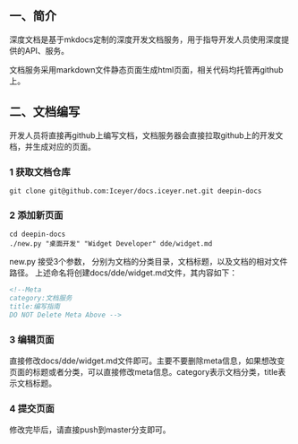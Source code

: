 <!--Meta
category:文档服务
title:编写指南
DO NOT Delete Meta Above -->

## 一、简介

深度文档是基于mkdocs定制的深度开发文档服务，用于指导开发人员使用深度提供的API、服务。

文档服务采用markdown文件静态页面生成html页面，相关代码均托管再github上。

## 二、文档编写

开发人员将直接再github上编写文档，文档服务器会直接拉取github上的开发文档，并生成对应的页面。

### 1 获取文档仓库

````
git clone git@github.com:Iceyer/docs.iceyer.net.git deepin-docs
````

### 2 添加新页面

````
cd deepin-docs
./new.py "桌面开发" "Widget Developer" dde/widget.md
````

new.py 接受3个参数， 分别为文档的分类目录，文档标题，以及文档的相对文件路径。
上述命名将创建docs/dde/widget.md文件，其内容如下：

````markdown
<!--Meta
category:文档服务
title:编写指南
DO NOT Delete Meta Above -->
````

### 3 编辑页面

直接修改docs/dde/widget.md文件即可。主要不要删除meta信息，如果想改变页面的标题或者分类，可以直接修改meta信息。category表示文档分类，title表示文档标题。

### 4 提交页面

修改完毕后，请直接push到master分支即可。

